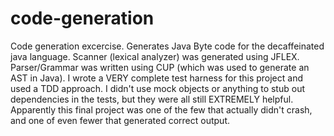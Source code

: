 code-generation
===============

Code generation excercise. Generates Java Byte code for the decaffeinated java language. Scanner (lexical analyzer) was generated using JFLEX. Parser/Grammar was written using CUP (which was used to generate an AST in Java). I wrote a VERY complete test harness for this project and used a TDD approach. I didn't use mock objects or anything to stub out dependencies in the tests, but they were all still EXTREMELY helpful. Apparently this final project was one of the few that actually didn't crash, and one of even fewer that generated correct output.